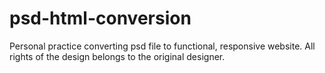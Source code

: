 # psd-html-conversion
Personal practice converting psd file to functional, responsive website. All rights of the design belongs to the original designer.

